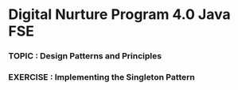 # Digital Nurture Program 4.0 Java FSE

### TOPIC : Design Patterns and Principles
### EXERCISE : Implementing the Singleton Pattern
